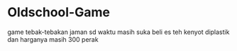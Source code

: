 # Oldschool-Game
game tebak-tebakan jaman sd waktu masih suka beli es teh kenyot diplastik dan harganya masih 300 perak 
